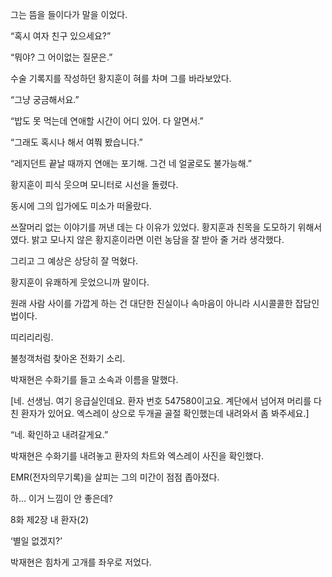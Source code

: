 그는 뜸을 들이다가 말을 이었다.

“혹시 여자 친구 있으세요?”

“뭐야? 그 어이없는 질문은.”

수술 기록지를 작성하던 황지훈이 혀를 차며 그를 바라보았다.

“그냥 궁금해서요.”

“밥도 못 먹는데 연애할 시간이 어디 있어. 다 알면서.”

“그래도 혹시나 해서 여쭤 봤습니다.”

“레지던트 끝날 때까지 연애는 포기해. 그건 네 얼굴로도 불가능해.”

황지훈이 피식 웃으며 모니터로 시선을 돌렸다.

동시에 그의 입가에도 미소가 떠올랐다.

쓰잘머리 없는 이야기를 꺼낸 데는 다 이유가 있었다. 황지훈과 친목을 도모하기 위해서였다. 밝고 모나지 않은 황지훈이라면 이런 농담을 잘 받아 줄 거라 생각했다.

그리고 그 예상은 상당히 잘 먹혔다.

황지훈이 유쾌하게 웃었으니까 말이다.

원래 사람 사이를 가깝게 하는 건 대단한 진실이나 속마음이 아니라 시시콜콜한 잡담인 법이다.

띠리리리링.

불청객처럼 찾아온 전화기 소리.

박재현은 수화기를 들고 소속과 이름을 말했다.

[네. 선생님. 여기 응급실인데요. 환자 번호 547580이고요. 계단에서 넘어져 머리를 다친 환자가 있어요. 엑스레이 상으로 두개골 골절 확인했는데 내려와서 좀 봐주세요.]

“네. 확인하고 내려갈게요.”

박재현은 수화기를 내려놓고 환자의 차트와 엑스레이 사진을 확인했다.

EMR(전자의무기록)을 살피는 그의 미간이 점점 좁아졌다.

하… 이거 느낌이 안 좋은데?

8화 제2장 내 환자(2)

‘별일 없겠지?’

박재현은 힘차게 고개를 좌우로 저었다.